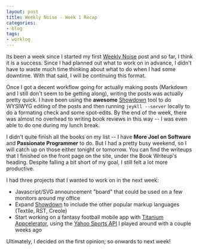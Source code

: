```yaml
---
layout: post
title: Weekly Noise - Week 1 Recap
categories:
- blog
tags:
- worklog
---
```


Its been a week since I started my first [Weekly Noise](http://mdswanson.com/blog/2010/10/24/weekly-noise.html)
post and so far, I think it is a success.  Since I had planned out what to work
on in advance, I didn't have to waste much time thinking about what to do when 
I had some downtime.  With that said, I will be continuing this format.

Once I got a decent workflow going for actually making posts (Markdown and I still don't
seem to be getting along), writing the posts was actually pretty quick.  I have been 
using the **awesome** [Showdown](http://attacklab.net/showdown/) tool to do 
WYSIWYG editing of the posts and then running `jeykll --server`
locally to do a formating check and some spot-edits.  By the end of the week,
there was almost no overhead to writing book reviews in this way -- I was 
even able to do one during my lunch break.

I didn't quite finish all the books on my list -- I have **More Joel on Software**
and **Passionate Programmer** to do.  But I had a pretty busy weekend, so I will
catch up on those either tonight or tomorrow.  You can find the writeups that I 
finished on the front page on the site, under the Book Writeup's heading.  Despite falling
a bit short of my goal, I still felt a lot more productive.

I had three projects that I wanted to work on in the next week:

 - Javascript/SVG announcement "board" that could be used on a few monitors around
 my office
 - Expand [Showdown](http://attacklab.net/showdown/) to include the other popular
 markup languages (Textile, RST, Creole)
 - Start working on a fantasy football mobile app with 
 [Titanium Appcelerator](http://www.appcelerator.com/), using the 
 [Yahoo Sports API](http://developer.yahoo.com/fantasysports/) I played around with a couple weeks ago

Ultimately, I decided on the first opinion; so onwards to next week!
